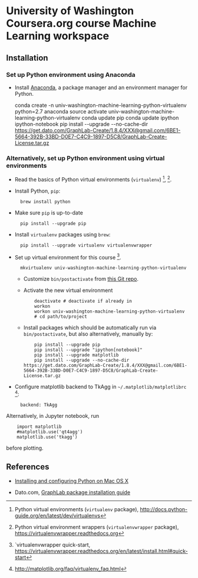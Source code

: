 # University of Washington Coursera.org course Machine Learning workspace

## Installation

### Set up Python environment using Anaconda

* Install [Anaconda](https://www.continuum.io/downloads), a package manager and an environment manager for Python.

    conda create -n univ-washington-machine-learning-python-virtualenv python=2.7 anaconda
    source activate univ-washington-machine-learning-python-virtualenv
    conda update pip
    conda update ipython ipython-notebook
    pip install --upgrade --no-cache-dir https://get.dato.com/GraphLab-Create/1.8.4/XXX@gmail.com/6BE1-5664-392B-33BD-D0E7-C4C9-1897-D5C8/GraphLab-Create-License.tar.gz
    
### Alternatively, set up Python environment using virtual environments

* Read the basics of Python virtual environments (`virtualenv`) [^python-virtualenv], [^python-virtualenvwrapper].

* Install Python, `pip`:

        brew install python 

* Make sure `pip` is up-to-date

        pip install --upgrade pip

* Install `virtualenv` packages using `brew`:

        pip install --upgrade virtualenv virtualenvwrapper
    
* Set up virtual environment for this course [^python-vritualenvwrapper-quickstart].

        mkvirtualenv univ-washington-machine-learning-python-virtualenv

  * Customize `bin/postactivate` from [this Git repo](https://github.com/lumeng/univ-washington-machine-learning-python-virtualenv).
  * Activate the new virtual environment

            deactivate # deactivate if already in
            workon
            workon univ-washington-machine-learning-python-virtualenv
            # cd path/to/project

  * Install packages which should be automatically run via `bin/postactivate`, but also alternatively, manually by:
  
            pip install --upgrade pip
            pip install --upgrade "ipython[notebook]"
            pip install --upgrade matplotlib
            pip install --upgrade --no-cache-dir https://get.dato.com/GraphLab-Create/1.8.4/XXX@gmail.com/6BE1-5664-392B-33BD-D0E7-C4C9-1897-D5C8/GraphLab-Create-License.tar.gz            

* Configure matplotlib backend to TkAgg in `~/.matplotlib/matplotlibrc` [^matplotlib-virtualenv-workaround]:

        backend: TkAgg

Alternatively, in Jupyter notebook, run 

        import matplotlib
        #matplotlib.use('qt4agg')
        matplotlib.use('tkagg')

before plotting.
    
## References

[^python-virtualenv]: Python virtual environments (`virtualenv` package), <http://docs.python-guide.org/en/latest/dev/virtualenvs>

[^python-virtualenvwrapper]: Python virtual environment wrappers (`virtualenvwrapper` package), <https://virtualenvwrapper.readthedocs.org>

[^python-vritualenvwrapper-quickstart]: `virtualenvwrapper quick-start, <https://virtualenvwrapper.readthedocs.org/en/latest/install.html#quick-start>

[^matplotlib-virtualenv-workaround]: <http://matplotlib.org/faq/virtualenv_faq.html>

* [Installing and configuring Python on Mac OS X](https://meng6.net/pages/computing/installing_and_configuring/installing_and_configuring_python)

* Dato.com, [GraphLab package installation guide](https://dato.com/download/install-graphlab-create-command-line.html?email=XXX%40gmail.com&key=6BE1-5664-392B-33BD-D0E7-C4C9-1897-D5C8)

